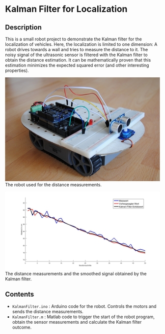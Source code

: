 # Kalman Filter for Localization

## Description
This is a small robot project to demonstrate the Kalman filter for the localization of vehicles.
Here, the localization is limited to one dimension: A robot drives towards a wall and tries to measure the distance to it.
The noisy signal of the ultrasonic sensor is filtered with the Kalman filter to obtain the distance estimation. It can be mathematically proven that this estimation minimizes the expected squared error (and other interesting properties).

![Robot](/pictures/robot.jpg)
The robot used for the distance measurements.

![Robot](/pictures/measurements.jpg)
The distance measurements and the smoothed signal obtained by the Kalman filter.

## Contents
* `KalmanFilter.ino` : Arduino code for the robot. Controls the motors and sends the distance measurements.
* `KalmanFilter.m` : Matlab code to trigger the start of the robot program, obtain the sensor measurements and calculate the Kalman filter outcome. 

